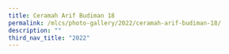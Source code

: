 ```yaml
---
title: Ceramah Arif Budiman 18
permalink: /mlcs/photo-gallery/2022/ceramah-arif-budiman-18/
description: ""
third_nav_title: "2022"
---
```

